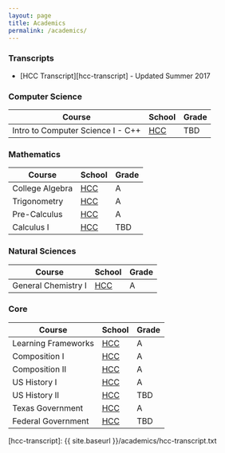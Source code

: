 ```yaml
---
layout: page
title: Academics
permalink: /academics/
---
```


### Transcripts

- [HCC Transcript][hcc-transcript] - Updated Summer 2017

### Computer Science

| Course | School | Grade |
|------|-----|-----|
| Intro to Computer Science I - C++ | [HCC][hcc] | TBD |

### Mathematics

| Course | School | Grade |
|------|-----|-----|
| College Algebra | [HCC][hcc] | A |
| Trigonometry | [HCC][hcc] |  A |
| Pre-Calculus | [HCC][hcc] |  A |
| Calculus I | [HCC][hcc] | TBD |

### Natural Sciences

| Course | School | Grade |
|------|-----|-----|
| General Chemistry I | [HCC][hcc] | A |

### Core

| Course | School | Grade |
|------|-----|-----|
| Learning Frameworks | [HCC][hcc] | A |
| Composition I | [HCC][hcc] | A |
| Composition II | [HCC][hcc] | A |
| US History I | [HCC][hcc] | A |
| US History II | [HCC][hcc] | TBD |
| Texas Government | [HCC][hcc] | A |
| Federal Government| [HCC][hcc] | TBD |



[hcc]: http://www.hccs.edu
[hcc-transcript]: {{ site.baseurl }}/academics/hcc-transcript.txt
